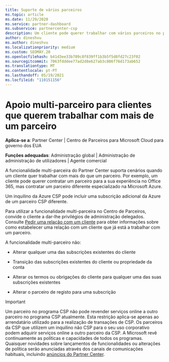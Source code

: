 ```yaml
---
title: Suporte de vários parceiros
ms.topic: article
ms.date: 11/29/2020
ms.service: partner-dashboard
ms.subservice: partnercenter-csp
description: Um cliente pode querer trabalhar com vários parceiros no programa Cloud Solution Provider especializado em diferentes serviços.
author: dineshvu
ms.author: dineshvu
ms.localizationpriority: medium
ms.custom: SEOMAY.20
ms.openlocfilehash: b41d3ee33b789c8f839ff1b3b5f5d8fd27c23f02
ms.sourcegitcommit: 7063fdddee77ad2d8e627ab3c806f76d173ab652
ms.translationtype: MT
ms.contentlocale: pt-PT
ms.lasthandoff: 05/19/2021
ms.locfileid: "110151156"
---
```

# <a name="multi-partner-support-for-customers-who-want-to-work-with-more-than-one-partner"></a>Apoio multi-parceiro para clientes que querem trabalhar com mais de um parceiro

**Aplica-se a**: Partner Center | Centro de Parceiros para Microsoft Cloud para governo dos EUA

**Funções adequadas**: Administração global | Administração de administração de utilizadores | Agente comercial

A funcionalidade multi-parceira do Partner Center suporta cenários quando um cliente quer trabalhar com mais do que um parceiro. Por exemplo, um cliente pode querer contratar um parceiro para a sua experiência no Office 365, mas contratar um parceiro diferente especializado na Microsoft Azure.

Um inquilino da Azure CSP pode incluir uma subscrição adicional da Azure de um parceiro CSP diferente.

Para utilizar a funcionalidade multi-parceira no Centro de Parceiros, convide o cliente a dar-lhe privilégios de administração delegados. Consulte [Pedir uma relação com um cliente](request-a-relationship-with-a-customer.md) para obter informações sobre como estabelecer uma relação com um cliente que já está a trabalhar com um parceiro.

A funcionalidade multi-parceiro não:

- Alterar qualquer uma das subscrições existentes do cliente

- Transição das subscrições existentes do cliente ou propriedade da conta

- Alterar os termos ou obrigações do cliente para qualquer uma das suas subscrições existentes

- Alterar o parceiro de registo para uma subscrição

> [!IMPORTANT]  
> Um parceiro no programa CSP não pode revender serviços online a outro parceiro no programa CSP atualmente. Esta restrição aplica-se apenas ao arrendatário utilizado para a realização de transações de CSP. Os parceiros da CSP que utilizem um inquilino não CSP para o seu uso corporativo podem adquirir serviços online a outro parceiro da CSP. A Microsoft revê continuamente as políticas e capacidades de todos os programas. Quaisquer novidades sobre lançamentos de funcionalidades ou alterações de política serão anunciadas através dos canais de comunicações habituais, incluindo [anúncios do Partner Center](announcements/index.md).

